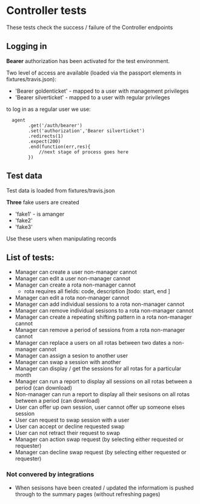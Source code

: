 # Controller tests

These tests check the success / failure of the Controller endpoints

## Logging in 

__Bearer__ authorization has been activated for the test environment.  

Two level of access are available (loaded via the passport elements in fixtures/travis.json):

* 'Bearer goldenticket' - mapped to a user with management privileges
* 'Bearer silverticket' - mapped to a user with regular privileges

to log in as a regular user we use:

```{r}
  agent
        .get('/auth/bearer')
        .set('authorization','Bearer silverticket')
        .redirects(1)
        .expect(200)
        .end(function(err,res){
            //next stage of process goes here
        })
```

## Test data

Test data is loaded from fixtures/travis.json

__Three__ fake users are created

* 'fake1' - is amanger
* 'fake2' 
* 'fake3'

Use these users when manipulating records

## List of tests:

* Manager can create a user non-manager cannot
* Manager can edit a user non-manager cannot
* Manager can create a rota non-manager cannot
    + rota requires all fields: code, description [todo: start, end ]
* Manager can edit a rota non-manager cannot
* Manager can add individual sessions to a rota non-manager cannot
* Manager can remove individual sesisons to a rota non-manager cannot
* Manager can create a repeating shifting pattern in a rota non-manager cannot
* Manager can remove a period of sessions from a rota non-manager cannot
* Manager can replace a users on all rotas between two dates a non-manager cannot
* Manager can assign a sesion to another user
* Manager can swap a session with another
* Manager can display / get the sessions for all rotas for a particular month
* Manager can run a report to display all sessions on all rotas between a period (can download)
* Non-manager can run a report to display all their sesisons on all rotas between a period (can download)
* User can offer up own session, user cannot offer up someone elses session
* User can request to swap session with a user
* User can accept or decline requested swap
* User can not retract their request to swap
* Manager can action swap request (by selecting either requested or requester)
* Manager can decline swap request (by selecting either requested or requester)

### Not convered by integrations

* When sesisons have been created / updated the informatiom is pushed through to the summary pages (without refreshing pages)

